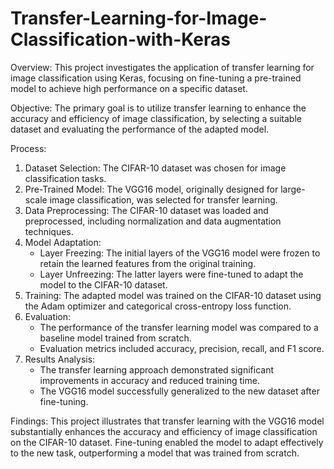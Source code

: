 # Transfer-Learning-for-Image-Classification-with-Keras
Overview:
This project investigates the application of transfer learning for image classification using Keras, focusing on fine-tuning a pre-trained model to achieve high performance on a specific dataset.

Objective:
The primary goal is to utilize transfer learning to enhance the accuracy and efficiency of image classification, by selecting a suitable dataset and evaluating the performance of the adapted model.

Process:
1. Dataset Selection: The CIFAR-10 dataset was chosen for image classification tasks.
2. Pre-Trained Model: The VGG16 model, originally designed for large-scale image classification, was selected for transfer learning.
3. Data Preprocessing: The CIFAR-10 dataset was loaded and preprocessed, including normalization and data augmentation techniques.
4. Model Adaptation: 
    - Layer Freezing: The initial layers of the VGG16 model were frozen to retain the learned features from the original training.
    - Layer Unfreezing: The latter layers were fine-tuned to adapt the model to the CIFAR-10 dataset.
5. Training: The adapted model was trained on the CIFAR-10 dataset using the Adam optimizer and categorical cross-entropy loss function.
6. Evaluation: 
    - The performance of the transfer learning model was compared to a baseline model trained from scratch.
    - Evaluation metrics included accuracy, precision, recall, and F1 score.
7. Results Analysis: 
    - The transfer learning approach demonstrated significant improvements in accuracy and reduced training time.
    - The VGG16 model successfully generalized to the new dataset after fine-tuning.

Findings:
This project illustrates that transfer learning with the VGG16 model substantially enhances the accuracy and efficiency of image classification on the CIFAR-10 dataset. Fine-tuning enabled the model to adapt effectively to the new task, outperforming a model that was trained from scratch.
